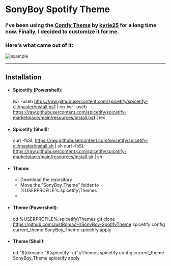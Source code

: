 # SonyBoy Spotify Theme

### I've been using the [Comfy Theme](https://github.com/Comfy-Themes/Spicetify) by [kyrie25](https://github.com/kyrie25) for a long time now. Finally, I decided to customize it for me.

### Here's what came out of it:

![example](https://github.com/JustRomacH/SonyBoys-SpotifyTheme/raw/master/Images/example_1.png)

---

## Installation

- #### Spicetify (Powershell):

  iwr -useb https://raw.githubusercontent.com/spicetify/spicetify-cli/master/install.ps1 | iex
  iwr -useb https://raw.githubusercontent.com/spicetify/spicetify-marketplace/main/resources/install.ps1 | iex

- #### Spicetify (Shell):

  curl -fsSL https://raw.githubusercontent.com/spicetify/spicetify-cli/master/install.sh | sh
  curl -fsSL https://raw.githubusercontent.com/spicetify/spicetify-marketplace/main/resources/install.sh | sh

- #### Theme:
  - Download the repository
  - Move the "SonyBoy_Theme" folder to %USERPROFILE%\.spicetify\Themes
  -
- #### Theme (Powershell):

  cd %USERPROFILE%\.spicetify\Themes
  git clone https://github.com/JustRomacH/SonyBoy-SpotifyTheme
  spicetify config current_theme SonyBoy_Theme
  spicetify apply

- #### Theme (Shell):
  cd "$(dirname "$(spicetify -c)")/Themes
  spicetify config current_theme SonyBoy_Theme
  spicetify apply
